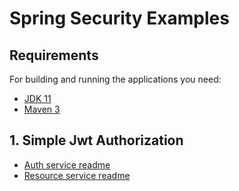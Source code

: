 # Spring Security Examples

## Requirements

For building and running the applications you need:

- [JDK 11](https://www.oracle.com/java/technologies/javase-jdk11-downloads.html)
- [Maven 3](https://maven.apache.org)

## 1. Simple Jwt Authorization

- [Auth service readme](1-spring-security-jwt-auth-server/README.md)
- [Resource service readme](1-spring-security-jwt-resource-server/README.md)
